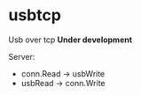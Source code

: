 # usbtcp

Usb over tcp
**Under development**

Server:

- conn.Read -> usbWrite
- usbRead -> conn.Write
